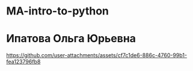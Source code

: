 # MA-intro-to-python
# Ипатова Ольга Юрьевна
https://github.com/user-attachments/assets/cf7c1de6-886c-4760-99b1-fea123796fb8
